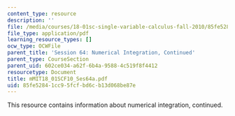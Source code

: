 ```yaml
---
content_type: resource
description: ''
file: /media/courses/18-01sc-single-variable-calculus-fall-2010/85fe52841cc95fcfbd6cb13d068be87e_MIT18_01SCF10_Ses64a.pdf
file_type: application/pdf
learning_resource_types: []
ocw_type: OCWFile
parent_title: 'Session 64: Numerical Integration, Continued'
parent_type: CourseSection
parent_uid: 602ce034-a62f-6b4a-9588-4c519f8f4412
resourcetype: Document
title: mMIT18_01SCF10_Ses64a.pdf
uid: 85fe5284-1cc9-5fcf-bd6c-b13d068be87e
---
```

This resource contains information about numerical integration, continued.